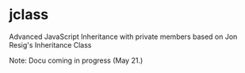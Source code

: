 jclass
======

Advanced JavaScript Inheritance with private members based on Jon Resig's Inheritance Class

Note: Docu coming in progress (May 21.)
